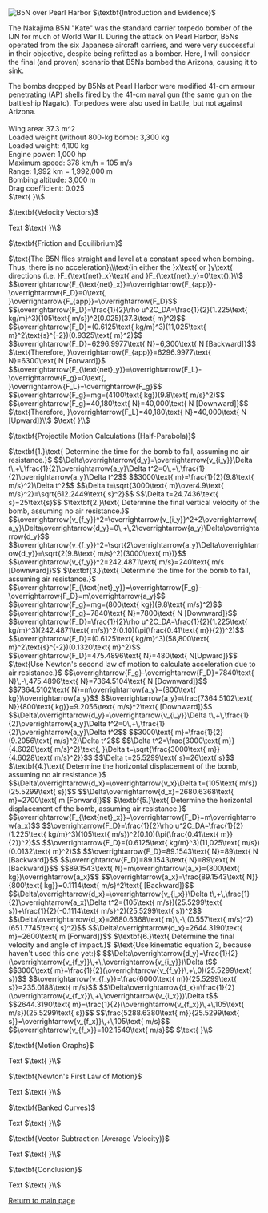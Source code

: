 <html>
<head>
<title>CSI Project - Scenario 3</title>
<script type="text/x-mathjax-config">
  MathJax.Hub.Config({tex2jax: {inlineMath: [['$','$'], ['\\(','\\)']]}});
</script>
<script type="text/javascript" async
  src="https://cdn.mathjax.org/mathjax/latest/MathJax.js?config=TeX-AMS_CHTML">
</script>
</head>
<body>
<img src="https://upload.wikimedia.org/wikipedia/commons/c/c4/Pearl_Harbor-_Nakajima_B5N2_over_Hickam-_80G178985.jpg" alt="B5N over Pearl Harbor">
$\textbf{Introduction and Evidence}$
<p>
The Nakajima B5N "Kate" was the standard carrier torpedo bomber of the IJN for much of World War II. During the attack on Pearl Harbor, B5Ns operated from the six Japanese aircraft carriers, and were very successful in their objective, despite being refitted as a bomber. Here, I will consider the final (and proven) scenario that B5Ns bombed the Arizona, causing it to sink.
</p>
<p>
The bombs dropped by B5Ns at Pearl Harbor were modified 41-cm armour penetrating (AP) shells fired by the 41-cm naval gun (the same gun on the battleship Nagato). Torpedoes were also used in battle, but not against Arizona.<br><br>
Wing area: 37.3 m^2<br>
Loaded weight (without 800-kg bomb): 3,300 kg<br>
Loaded weight: 4,100 kg<br>
Engine power: 1,000 hp<br>
Maximum speed: 378 km/h = 105 m/s<br>
Range: 1,992 km = 1,992,000 m<br>
Bombing altitude: 3,000 m<br>
Drag coefficient: 0.025<br>
$\text{ }\\$
</p>
$\textbf{Velocity Vectors}$
<p>
Text
$\text{ }\\$
</p>
$\textbf{Friction and Equilibrium}$
<p>
$\text{The B5N flies straight and level at a constant speed when bombing. Thus, there is no acceleration}\\\text{in either the }x\text{ or }y\text{ directions (i.e. }F_{\text{net}_x}\text{ and }F_{\text{net}_y}=0\text{).}\\$
$$\overrightarrow{F_{\text{net}_x}}=\overrightarrow{F_{app}}-\overrightarrow{F_D}=0\text{, }\overrightarrow{F_{app}}=\overrightarrow{F_D}$$
$$\overrightarrow{F_D}=\frac{1}{2}\rho u^2C_DA=\frac{1}{2}(1.225\text{ kg/m}^3)(105\text{ m/s})^2(0.025)(37.3\text{ m}^2)$$
$$\overrightarrow{F_D}=(0.6125\text{ kg/m}^3)(11,025\text{ m}^2\text{s}^{-2})(0.9325\text{ m}^2)$$
$$\overrightarrow{F_D}=6296.9977\text{ N}=6,300\text{ N [Backward]}$$
$\text{Therefore, }\overrightarrow{F_{app}}=6296.9977\text{ N}=6300\text{ N [Forward]}$
$$\overrightarrow{F_{\text{net}_y}}=\overrightarrow{F_L}-\overrightarrow{F_g}=0\text{, }\overrightarrow{F_L}=\overrightarrow{F_g}$$
$$\overrightarrow{F_g}=mg=(4100\text{ kg})(9.8\text{ m/s}^2)$$
$$\overrightarrow{F_g}=40,180\text{ N}=40,000\text{ N [Downward]}$$
$\text{Therefore, }\overrightarrow{F_L}=40,180\text{ N}=40,000\text{ N [Upward]}\\$
$\text{ }\\$
</p>
$\textbf{Projectile Motion Calculations (Half-Parabola)}$
<p>
$\textbf{1.}\text{ Determine the time for the bomb to fall, assuming no air resistance.}$
$$\Delta\overrightarrow{d_y}=\overrightarrow{v_{i_y}}\Delta t\,+\,\frac{1}{2}\overrightarrow{a_y}\Delta t^2=0\,+\,\frac{1}{2}\overrightarrow{a_y}\Delta t^2$$
$$3000\text{ m}=\frac{1}{2}(9.8\text{ m/s}^2)\Delta t^2$$
$$\Delta t=\sqrt{3000\text{ m}\over4.9\text{ m/s}^2}=\sqrt{612.2449\text{ s}^2}$$
$$\Delta t=24.7436\text{ s}=25\text{s}$$
$\textbf{2.}\text{ Determine the final vertical velocity of the bomb, assuming no air resistance.}$
$$\overrightarrow{v_{f_y}}^2=\overrightarrow{v_{i_y}}^2+2\overrightarrow{a_y}\Delta\overrightarrow{d_y}=0\,+\,2\overrightarrow{a_y}\Delta\overrightarrow{d_y}$$
$$\overrightarrow{v_{f_y}}^2=\sqrt{2\overrightarrow{a_y}\Delta\overrightarrow{d_y}}=\sqrt{2(9.8\text{ m/s}^2)(3000\text{ m})}$$
$$\overrightarrow{v_{f_y}}^2=242.4871\text{ m/s}=240\text{ m/s [Downward]}$$
$\textbf{3.}\text{ Determine the time for the bomb to fall, assuming air resistance.}$ $$\overrightarrow{F_{\text{net}_y}}=\overrightarrow{F_g}-\overrightarrow{F_D}=m\overrightarrow{a_y}$$
$$\overrightarrow{F_g}=mg=(800\text{ kg})(9.8\text{ m/s}^2)$$
$$\overrightarrow{F_g}=7840\text{ N}=7800\text{ N [Downward]}$$ $$\overrightarrow{F_D}=\frac{1}{2}\rho u^2C_DA=\frac{1}{2}(1.225\text{ kg/m}^3)(242.4871\text{ m/s})^2(0.10)(\pi(\frac{0.41\text{ m}}{2})^2)$$
$$\overrightarrow{F_D}=(0.6125\text{ kg/m}^3)(58,800\text{ m}^2\text{s}^{-2})(0.1320\text{ m}^2)$$
$$\overrightarrow{F_D}=475.4896\text{ N}=480\text{ N[Upward]}$$
$\text{Use Newton's second law of motion to calculate acceleration due to air resistance.}$
$$\overrightarrow{F_g}-\overrightarrow{F_D}=7840\text{ N}\,-\,475.4896\text{ N}=7364.5104\text{ N [Downward]}$$
$$7364.5102\text{ N}=m\overrightarrow{a_y}=(800\text{ kg})\overrightarrow{a_y}$$
$$\overrightarrow{a_y}=\frac{7364.5102\text{ N}}{800\text{ kg}}=9.2056\text{ m/s}^2\text{ [Downward]}$$
$$\Delta\overrightarrow{d_y}=\overrightarrow{v_{i_y}}\Delta t\,+\,\frac{1}{2}\overrightarrow{a_y}\Delta t^2=0\,+\,\frac{1}{2}\overrightarrow{a_y}\Delta t^2$$
$$3000\text{ m}=\frac{1}{2}(9.2056\text{ m/s}^2)\Delta t^2$$
$$\Delta t^2=\frac{3000\text{ m}}{4.6028\text{ m/s}^2}\text{, }\Delta t=\sqrt{\frac{3000\text{ m}}{4.6028\text{ m/s}^2}}$$
$$\Delta t=25.5299\text{ s}=26\text{ s}$$
$\textbf{4.}\text{ Determine the horizontal displacement of the bomb, assuming no air resistance.}$
$$\Delta\overrightarrow{d_x}=\overrightarrow{v_x}\Delta t=(105\text{ m/s})(25.5299\text{ s})$$
$$\Delta\overrightarrow{d_x}=2680.6368\text{ m}=2700\text{ m [Forward]}$$
$\textbf{5.}\text{ Determine the horizontal displacement of the bomb, assuming air resistance.}$
$$\overrightarrow{F_{\text{net}_x}}=\overrightarrow{F_D}=m\overrightarrow{a_x}$$
$$\overrightarrow{F_D}=\frac{1}{2}\rho u^2C_DA=\frac{1}{2}(1.225\text{ kg/m}^3)(105\text{ m/s})^2(0.10)(\pi(\frac{0.41\text{ m}}{2})^2)$$
$$\overrightarrow{F_D}=(0.6125\text{ kg/m}^3)(11,025\text{ m/s})(0.0132\text{ m}^2)$$
$$\overrightarrow{F_D}=89.1543\text{ N}=89\text{ N [Backward]}$$
$$\overrightarrow{F_D}=89.1543\text{ N}=89\text{ N [Backward]}$$
$$89.1543\text{ N}=m\overrightarrow{a_x}=(800\text{ kg})\overrightarrow{a_x}$$
$$\overrightarrow{a_x}=\frac{89.1543\text{ N}}{800\text{ kg}}=0.1114\text{ m/s}^2\text{ [Backward]}$$
$$\Delta\overrightarrow{d_x}=\overrightarrow{v_{i_x}}\Delta t\,+\,\frac{1}{2}\overrightarrow{a_x}\Delta t^2=(105\text{ m/s})(25.5299\text{ s})+\frac{1}{2}(-0.1114\text{ m/s}^2)(25.5299\text{ s})^2$$
$$\Delta\overrightarrow{d_x}=2680.6368\text{ m}\,-\,(0.557\text{ m/s}^2)(651.7745\text{ s}^2)$$
$$\Delta\overrightarrow{d_x}=2644.3190\text{ m}=2600\text{ m [Forward]}$$
$\textbf{6.}\text{ Determine the final velocity and angle of impact.}$
$\text{Use kinematic equation 2, because haven't used this one yet:}$
$$\Delta\overrightarrow{d_y}=\frac{1}{2}(\overrightarrow{v_{f_y}}\,+\,\overrightarrow{v_{i_y}})\Delta t$$
$$3000\text{ m}=\frac{1}{2}(\overrightarrow{v_{f_y}}\,+\,0)(25.5299\text{ s})$$
$$\overrightarrow{v_{f_y}}=\frac{6000\text{ m}}{25.5299\text{ s}}=235.0188\text{ m/s}$$
$$\Delta\overrightarrow{d_x}=\frac{1}{2}(\overrightarrow{v_{f_x}}\,+\,\overrightarrow{v_{i_x}})\Delta t$$
$$2644.3190\text{ m}=\frac{1}{2}(\overrightarrow{v_{f_x}}\,+\,105\text{ m/s})(25.5299\text{ s})$$
$$\frac{5288.6380\text{ m}}{25.5299\text{ s}}=\overrightarrow{v_{f_x}}\,+\,105\text{ m/s}$$
$$\overrightarrow{v_{f_x}}=102.1549\text{ m/s}$$
$\text{ }\\$
</p>
$\textbf{Motion Graphs}$
<p>
Text
$\text{ }\\$
</p>
$\textbf{Newton's First Law of Motion}$
<p>
Text
$\text{ }\\$
</p>
$\textbf{Banked Curves}$
<p>
Text
$\text{ }\\$
</p>
$\textbf{Vector Subtraction (Average Velocity)}$
<p>
Text
$\text{ }\\$
</p>
$\textbf{Conclusion}$
<p>
Text
$\text{ }\\$
</p>
<a href="https://jchenrgss.github.io/index.html">Return to main page</a><br>
</body>
</html>
